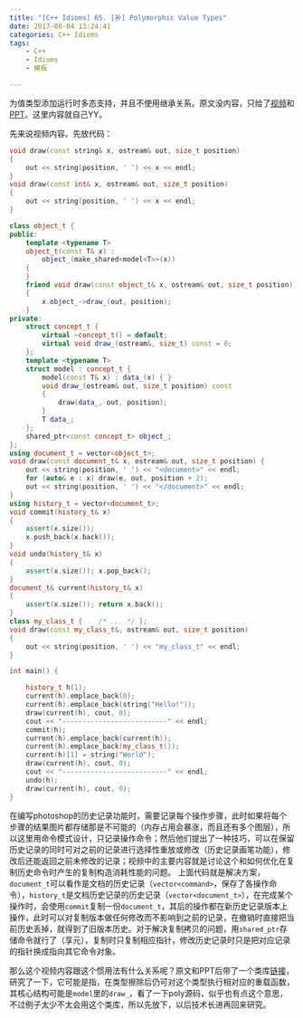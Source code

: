 ```yaml
---
title: "[C++ Idioms] 65. [补] Polymorphic Value Types"
date: 2017-08-04 13:24:41
categories: C++ Idioms
tags:
    - C++
    - Idioms
    - 模板

---
```

为值类型添加运行时多态支持，并且不使用继承关系。<!--more-->原文没内容，只给了[视频](https://channel9.msdn.com/Events/GoingNative/2013/Inheritance-Is-The-Base-Class-of-Evil)和[PPT](https://github.com/boostcon/cppnow_presentations_2012/blob/master/fri/value_semantics/value_semantics.pdf?raw=true)。这里内容就自己YY。  

先来说视频内容。先放代码：
```cpp
void draw(const string& x, ostream& out, size_t position)
{
	out << string(position, ' ') << x << endl;
}
void draw(const int& x, ostream& out, size_t position)
{
	out << string(position, ' ') << x << endl;
}

class object_t {
public:
	template <typename T>
	object_t(const T& x) :
		object_(make_shared<model<T>>(x))
	{
	}
	friend void draw(const object_t& x, ostream& out, size_t position)
	{
		x.object_->draw_(out, position);
	}
private:
	struct concept_t {
		virtual ~concept_t() = default;
		virtual void draw_(ostream&, size_t) const = 0;
	};
	template <typename T>
	struct model : concept_t {
		model(const T& x) : data_(x) { }
		void draw_(ostream& out, size_t position) const
		{
			draw(data_, out, position);
		}
		T data_;
	};
	shared_ptr<const concept_t> object_;
};
using document_t = vector<object_t>;
void draw(const document_t& x, ostream& out, size_t position) {
	out << string(position, ' ') << "<document>" << endl;
	for (auto& e : x) draw(e, out, position + 2);
	out << string(position, ' ') << "</document>" << endl;
}
using history_t = vector<document_t>;
void commit(history_t& x)
{
	assert(x.size());
	x.push_back(x.back());
}
void undo(history_t& x)
{
	assert(x.size()); x.pop_back();
}
document_t& current(history_t& x)
{
	assert(x.size()); return x.back();
}
class my_class_t {    /* ... */ };
void draw(const my_class_t&, ostream& out, size_t position)
{
	out << string(position, ' ') << "my_class_t" << endl;
}

int main() {

	history_t h(1);
	current(h).emplace_back(0);
	current(h).emplace_back(string("Hello!"));
	draw(current(h), cout, 0);
	cout << "--------------------------" << endl;
	commit(h);
	current(h).emplace_back(current(h));
	current(h).emplace_back(my_class_t());
	current(h)[1] = string("World");
	draw(current(h), cout, 0);
	cout << "--------------------------" << endl;
	undo(h);
	draw(current(h), cout, 0);
}
```
在编写photoshop的历史记录功能时，需要记录每个操作步骤，此时如果将每个步骤的结果图片都存储那是不可能的（内存占用会暴涨，而且还有多个图层），所以这里用命令模式设计，只记录操作命令；然后他们提出了一种技巧，可以在保留历史记录的同时可对之前的记录进行选择性重放或修改（历史记录画笔功能），修改后还能返回之前未修改的记录；视频中的主要内容就是讨论这个和如何优化在复制历史命令时产生的复制构造消耗性能的问题。
上面代码就是解决方案，`document_t`可以看作是文档的历史记录（`vector<command>`，保存了各操作命令），`history_t`是文档历史记录的历史记录（`vector<document_t>`），在完成某个操作时，会使用`commit`复制一份`document_t`，其后的操作都在新历史记录版本上操作，此时可以对复制版本做任何修改而不影响到之前的记录，在撤销时直接把当前历史丢掉，就得到了旧版本历史。对于解决复制拷贝的问题，用`shared_ptr`存储命令就行了（享元），复制时只复制相应指针，修改历史记录时只是把对应记录的指针换成指向其它命令对象。  

那么这个视频内容跟这个惯用法有什么关系呢？原文和PPT后带了一个类库[链接](http://stlab.adobe.com/group__poly__related.html)，研究了一下，它可能是指，在类型擦除后仍可对这个类型执行相对应的重载函数，其核心结构可能是`model`里的`draw_`，看了一下poly源码，似乎也有点这个意思，不过例子太少不太会用这个类库，所以先放下，以后技术长进再回来研究。